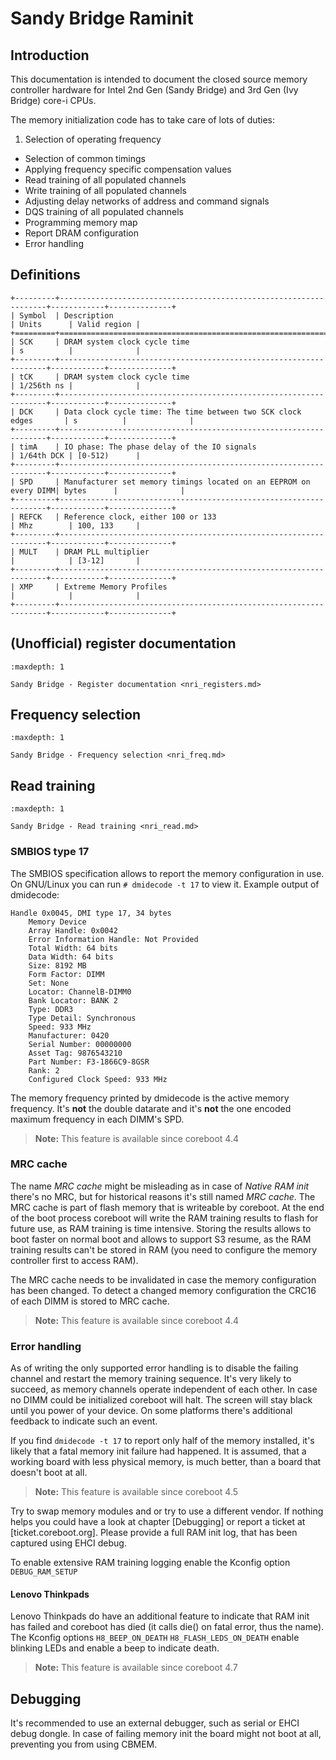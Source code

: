# Sandy Bridge Raminit

## Introduction

This documentation is intended to document the closed source memory controller
hardware for Intel 2nd Gen (Sandy Bridge) and 3rd Gen (Ivy Bridge) core-i CPUs.

The memory initialization code has to take care of lots of duties:
1. Selection of operating frequency
* Selection of common timings
* Applying frequency specific compensation values
* Read training of all populated channels
* Write training of all populated channels
* Adjusting delay networks of address and command signals
* DQS training of all populated channels
* Programming memory map
* Report DRAM configuration
* Error handling

## Definitions
```{eval-rst}
+---------+-------------------------------------------------------------------+------------+--------------+
| Symbol  | Description                                                       | Units      | Valid region |
+=========+===================================================================+============+==============+
| SCK     | DRAM system clock cycle time                                      | s          |              |
+---------+-------------------------------------------------------------------+------------+--------------+
| tCK     | DRAM system clock cycle time                                      | 1/256th ns |              |
+---------+-------------------------------------------------------------------+------------+--------------+
| DCK     | Data clock cycle time: The time between two SCK clock edges       | s          |              |
+---------+-------------------------------------------------------------------+------------+--------------+
| timA    | IO phase: The phase delay of the IO signals                       | 1/64th DCK | [0-512)      |
+---------+-------------------------------------------------------------------+------------+--------------+
| SPD     | Manufacturer set memory timings located on an EEPROM on every DIMM| bytes      |              |
+---------+-------------------------------------------------------------------+------------+--------------+
| REFCK   | Reference clock, either 100 or 133                                | Mhz        | 100, 133     |
+---------+-------------------------------------------------------------------+------------+--------------+
| MULT    | DRAM PLL multiplier                                               |            | [3-12]       |
+---------+-------------------------------------------------------------------+------------+--------------+
| XMP     | Extreme Memory Profiles                                           |            |              |
+---------+-------------------------------------------------------------------+------------+--------------+
```

## (Unofficial) register documentation
```{toctree}
:maxdepth: 1

Sandy Bridge - Register documentation <nri_registers.md>
```

## Frequency selection
```{toctree}
:maxdepth: 1

Sandy Bridge - Frequency selection <nri_freq.md>
```

## Read training
```{toctree}
:maxdepth: 1

Sandy Bridge - Read training <nri_read.md>
```

### SMBIOS type 17
The SMBIOS specification allows to report the memory configuration in use.
On GNU/Linux you can run `# dmidecode -t 17` to view it.
Example output of dmidecode:

```
Handle 0x0045, DMI type 17, 34 bytes
    Memory Device
	Array Handle: 0x0042
	Error Information Handle: Not Provided
	Total Width: 64 bits
	Data Width: 64 bits
	Size: 8192 MB
	Form Factor: DIMM
	Set: None
	Locator: ChannelB-DIMM0
	Bank Locator: BANK 2
	Type: DDR3
	Type Detail: Synchronous
	Speed: 933 MHz
	Manufacturer: 0420
	Serial Number: 00000000
	Asset Tag: 9876543210
	Part Number: F3-1866C9-8GSR
	Rank: 2
	Configured Clock Speed: 933 MHz
```
The memory frequency printed by dmidecode is the active memory frequency. It's
**not** the double datarate and it's **not** the one encoded maximum frequency
in each DIMM's SPD.

> **Note:** This feature is available since coreboot 4.4

### MRC cache
The name *MRC cache* might be misleading as in case of *Native RAM init*
there's no MRC, but for historical reasons it's still named *MRC cache*.
The MRC cache is part of flash memory that is writeable by coreboot.
At the end of the boot process coreboot will write the RAM training results to
flash for future use, as RAM training is time intensive. Storing the results
allows to boot faster on normal boot and allows to support S3 resume,
as the RAM training results can't be stored in RAM (you need to configure
the memory controller first to access RAM).

The MRC cache needs to be invalidated in case the memory configuration has
been changed. To detect a changed memory configuration the CRC16 of each DIMM
is stored to MRC cache.
> **Note:** This feature is available since coreboot 4.4

### Error handling
As of writing the only supported error handling is to disable the failing
channel and restart the memory training sequence. It's very likely to succeed,
as memory channels operate independent of each other.
In case no DIMM could be initialized coreboot will halt. The screen will stay
black until you power of your device. On some platforms there's additional
feedback to indicate such an event.

If you find `dmidecode -t 17` to report only half of the memory installed,
it's likely that a fatal memory init failure had happened.
It is assumed, that a working board with less physical memory, is much better,
than a board that doesn't boot at all.

> **Note:** This feature is available since coreboot 4.5

Try to swap memory modules and or try to use a different vendor. If nothing
helps you could have a look at chapter [Debugging] or report a ticket
at [ticket.coreboot.org]. Please provide a full RAM init log,
that has been captured using EHCI debug.

To enable extensive RAM training logging enable the Kconfig option
`DEBUG_RAM_SETUP`
#### Lenovo Thinkpads
Lenovo Thinkpads do have an additional feature to indicate that RAM init has
failed and coreboot has died (it calls die() on fatal error, thus the name).
The Kconfig options
`H8_BEEP_ON_DEATH`
`H8_FLASH_LEDS_ON_DEATH`
enable blinking LEDs and enable a beep to indicate death.

> **Note:** This feature is available since coreboot 4.7

## Debugging
It's recommended to use an external debugger, such as serial or EHCI debug
dongle. In case of failing memory init the board might not boot at all,
preventing you from using CBMEM.
